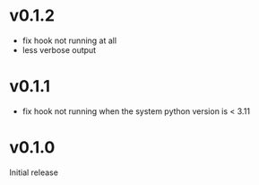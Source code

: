 # v0.1.2

- fix hook not running at all
- less verbose output

# v0.1.1

- fix hook not running when the system python version is < 3.11

# v0.1.0

Initial release
